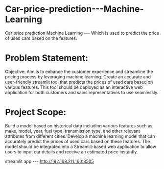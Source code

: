 # Car-price-prediction---Machine-Learning
Car price prediction Machine Learning --- Which is used to predict the price of used cars based on the features.


# Problem Statement:
Objective:
  Aim is to enhance the customer experience and streamline the pricing process by leveraging machine learning. Create an accurate and user-friendly streamlit tool that predicts the prices of used cars based on various features. This tool should be deployed as an interactive web application for both customers and sales representatives to use seamlessly.

# Project Scope:
Build a model based on historical data including various features such as make, model, year, fuel type, transmission type, and other relevant attributes from different cities. Develop a machine learning model that can accurately predict the prices of used cars based on these features. The model should be integrated into a Streamlit-based web application to allow users to input car details and receive an estimated price instantly.




streamlit app --- http://192.168.211.160:8505
